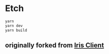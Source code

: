 # Etch

```bash
yarn
yarn dev
yarn build
```

## originally forked from [Iris Client](https://github.com/irislib/iris-client)
